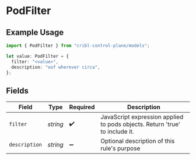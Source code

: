 # PodFilter

## Example Usage

```typescript
import { PodFilter } from "cribl-control-plane/models";

let value: PodFilter = {
  filter: "<value>",
  description: "oof wherever circa",
};
```

## Fields

| Field                                                                       | Type                                                                        | Required                                                                    | Description                                                                 |
| --------------------------------------------------------------------------- | --------------------------------------------------------------------------- | --------------------------------------------------------------------------- | --------------------------------------------------------------------------- |
| `filter`                                                                    | *string*                                                                    | :heavy_check_mark:                                                          | JavaScript expression applied to pods objects. Return 'true' to include it. |
| `description`                                                               | *string*                                                                    | :heavy_minus_sign:                                                          | Optional description of this rule's purpose                                 |
